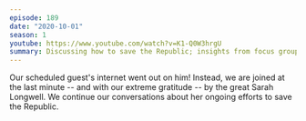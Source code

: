 ```yaml
---
episode: 189
date: "2020-10-01"
season: 1
youtube: https://www.youtube.com/watch?v=K1-Q0W3hrgU
summary: Discussing how to save the Republic; insights from focus groups after the first night of debates, and what stories enable voters to change their minds
---
```

Our scheduled guest's internet went out on him! Instead, we are joined at the last minute -- and with our extreme gratitude -- by the great Sarah Longwell. We continue our conversations about her ongoing efforts to save the Republic.
